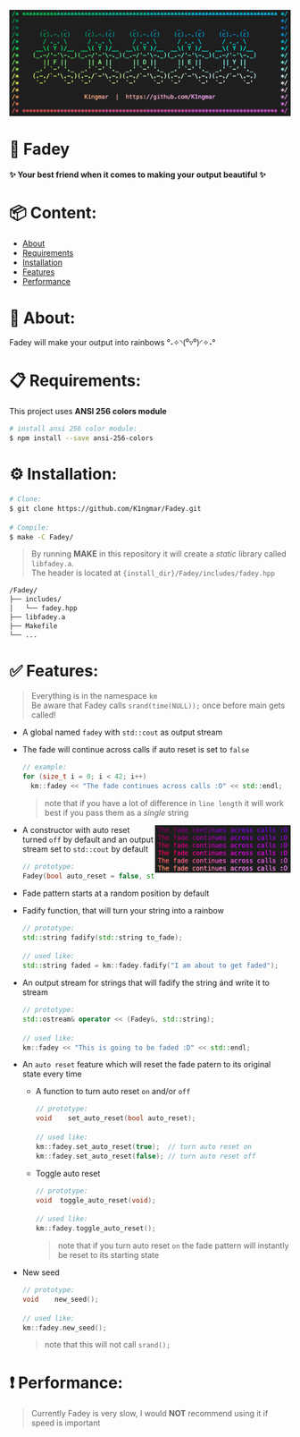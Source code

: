
<p align="center">
  <img alt="Really cool fadey banner" src="./img/fadey.png" />
</p>

# 🌈 Fadey
#### ✨ Your best friend when it comes to making your output beautiful ✨

# 📦 Content:
* [About](#-about)
* [Requirements](#-requirements)
* [Installation](#%EF%B8%8F-installation)
* [Features](#-features)
* [Performance](#%EF%B8%8F-performance)

# 📝 About:

Fadey will make your output into rainbows °˖✧◝(⁰▿⁰)◜✧˖°

# 📋 Requirements:
This project uses **ANSI 256 colors module**
```bash
# install ansi 256 color module:
$ npm install --save ansi-256-colors
```

# ⚙️ Installation:
```bash
# Clone:
$ git clone https://github.com/K1ngmar/Fadey.git

# Compile:
$ make -C Fadey/
```
>By running **MAKE** in this repository it will create a *static* library called `libfadey.a`.  
>The header is located at `{install_dir}/Fadey/includes/fadey.hpp`
```text
/Fadey/
├── includes/
│   └── fadey.hpp
├── libfadey.a
├── Makefile
└── ...
```

# ✅ Features:

> Everything is in the namespace `km`  
> Be aware that Fadey calls `srand(time(NULL));` once before main gets called!

* A global named `fadey` with `std::cout` as output stream

* The fade will continue across calls if auto reset is set to `false`
  ```c++
  // example:
  for (size_t i = 0; i < 42; i++)
    km::fadey << "The fade continues across calls :O" << std::endl;
  ```
  > note that if you have a lot of difference in `line length` it will work best if you pass them as a *single* string
  <img alt="Really cool fadey banner" src="./img/fade across calls.png" style="float:right;height:85px;" />

* A constructor with auto reset turned `off` by default and an output stream set to `std::cout` by default
  ```c++
  // prototype:
  Fadey(bool auto_reset = false, std::ostream& stream = std::cout);
  ```

* Fade pattern starts at a random position by default

* Fadify function, that will turn your string into a rainbow
  ```c++
  // prototype:
  std::string fadify(std::string to_fade);

  // used like:
  std::string faded = km::fadey.fadify("I am about to get faded");
  ```

* An output stream for strings that will fadify the string ánd write it to stream
  ```c++
  // prototype:
  std::ostream& operator << (Fadey&, std::string);
  
  // used like:
  km::fadey << "This is going to be faded :D" << std::endl;
  ```

* An `auto reset` feature which will reset the fade patern to its original state every time 

  * A function to turn auto reset `on` and/or `off`
    ```c++
    // prototype:
    void	set_auto_reset(bool auto_reset);

    // used like:
    km::fadey.set_auto_reset(true);  // turn auto reset on
    km::fadey.set_auto_reset(false); // turn auto reset off
    ````

  * Toggle auto reset
    ```c++
    // prototype:
    void  toggle_auto_reset(void);

    // used like:
    km::fadey.toggle_auto_reset();
    ```
    > note that if you turn auto reset `on` the fade pattern will instantly be reset to its starting state
  
*  New seed
    ```c++
    // prototype:
    void	new_seed();

    // used like:
    km::fadey.new_seed();
    ```
    > note that this will not call `srand();`


# ❗️ Performance:
> Currently Fadey is very slow, I would **NOT** recommend using it if speed is important
